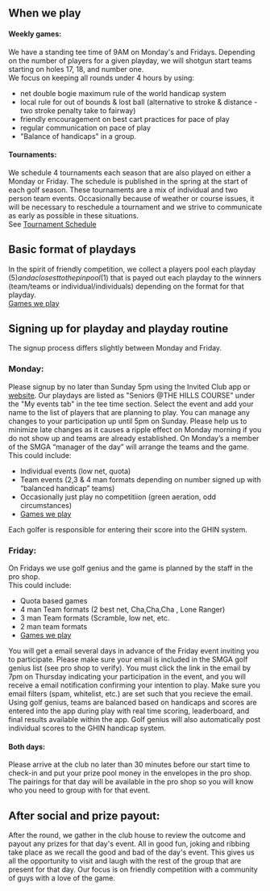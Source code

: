 ## When we play
#### Weekly games:
We have a standing tee time of 9AM on Monday's and Fridays.  Depending on the number of players for a given playday, we will shotgun start teams starting on holes 17, 18, and number one.  
We focus on keeping all rounds under 4 hours by using:
* net double bogie maximum rule of the world handicap system
* local rule for out of bounds & lost ball (alternative to stroke & distance - two stroke penalty take to fairway)
* friendly encouragement on best cart practices for pace of play
* regular communication on pace of play
* "Balance of handicaps" in a group.
#### Tournaments:
We schedule 4 tournaments each season that are also played on either a Monday or Friday.  The schedule is published in the spring at the start of each golf season.  These tournaments are a mix of individual and two person team events.  Occasionally because of weather or course issues, it will be necessary to reschedule a tournament and we strive to communicate as early as possible in these situations.  
See [Tournament Schedule](/schedule) 

## Basic format of playdays
In the spirit of friendly competition, we collect a players pool each playday ($5) and a closest to the pin pool ($1) that is payed out each playday to the winners (team/teams or individual/individuals) depending on the format for that playday.  
<a href="games" class="button">Games we play</a>

## Signing up for playday and playday routine
The signup process differs slightly between Monday and Friday.  
### Monday:
Please signup by no later than Sunday 5pm using the Invited Club app or [website](https://www.invitedclubs.com).  Our playdays are listed as "Seniors @THE HILLS COURSE" under the "My events tab" in the tee time section.    Select the event and add your name to the list of players that are planning to play.  You can manage any changes to your participation up until 5pm on Sunday.  Please help us to minimize late changes as it causes a ripple effect on Monday morning if you do not show up and teams are already established. 
On Monday’s a member of the SMGA “manager of the day” will arrange the teams and the game. This could include:
* Individual events (low net, quota)
* Team events (2,3 & 4 man formats depending on number signed up with “balanced handicap” teams)
* Occasionally just play no competitiion (green aeration, odd circumstances)
* <a href="games" class="button">Games we play</a>

Each golfer is responsible for entering their score into the GHIN system.


### Friday:
On Fridays we use golf genius and the game is planned by the staff in the pro shop.  
This could include:
* Quota based games
* 4 man Team formats (2 best net, Cha,Cha,Cha , Lone Ranger) 
* 3 man Team formats (Scramble, low net, etc.
* 2 man team formats
* <a href="games" class="button">Games we play</a>

You will get a email several days in advance of the Friday event inviting you to participate.  Please make sure your email is included in the SMGA golf genius list (see pro shop to verify).  You must click the link in the email by 7pm on Thursday indicating your participation in the event, and you will receive a email notification confirming your intention to play.  Make sure you email filters (spam, whitelist, etc.) are set such that you recieve the email.  Using golf genius, teams are balanced based on handicaps and scores are entered into the app during play with real time scoring, leaderboard, and final results available within the app.  Golf genius will also automatically post individual scores to the GHIN handicap system.  

#### Both days:
Please arrive at the club no later than 30 minutes before our start time to check-in and put your prize pool money in the envelopes in the pro shop.  The pairings for that day will be available in the pro shop so you will know who you need to group with for that event.  

## After social and prize payout:
After the round, we gather in the club house to review the outcome and payout any prizes for that day's event.  All in good fun, joking and ribbing take place as we recall the good and bad of the day's event.  This gives us all the opportunity to visit and laugh with the rest of the group that are present for that day.  Our focus is on friendly competition with a community of guys with a love of the game.  